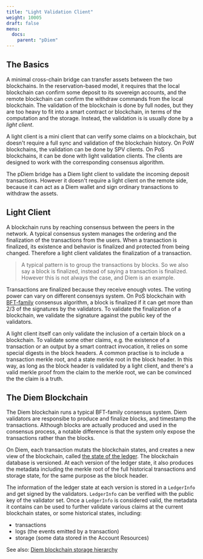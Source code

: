```yaml
---
title: "Light Validation Client"
weight: 10005
draft: false
menu:
  docs:
    parent: "pDiem"
---
```


## The Basics

A minimal cross-chain bridge can transfer assets between the two blockchains. In the reservation-based model, it requires that the local blockchain can confirm some deposit to its sovereign accounts, and the remote blockchain can confirm the withdraw commands from the local blockchain. The validation of the blockchain is done by full nodes, but they are too heavy to fit into a smart contract or blockchain, in terms of the computation and the storage. Instead, the validation is is usually done by a _light client_.

A light client is a mini client that can verify some claims on a blockchain, but doesn't require a full sync and validation of the blockchain history. On PoW blockchains, the validation can be done by SPV clients. On PoS blockchains, it can be done with light validation clients. The clients are designed to work with the corresponding consensus algorithm.

The pDiem bridge has a Diem light client to validate the incoming deposit transactions. However it doesn't require a light client on the remote side, because it can act as a Diem wallet and sign ordinary transactions to withdraw the assets.

## Light Client

A blockchain runs by reaching consensus between the peers in the network. A typical consensus system manages the ordering and the finalization of the transactions from the users. When a transaction is finalized, its existence and behavior is finalized and protected from being changed. Therefore a light client validates the finalization of a transaction.

> A typical pattern is to group the transactions by blocks. So we also say a block is finalized, instead of saying a transaction is finalized. However this is not always the case, and Diem is an example.

Transactions are finalized because they receive enough votes. The voting power can vary on different consensys system. On PoS blockchain with [BFT-family](https://en.wikipedia.org/wiki/Byzantine_fault) consensus algorithm, a block is finalized if it can get more than 2/3 of the signatures by the validators. To validate the finalization of a blockchain, we validate the signature against the public key of the validators.

A light client itself can only validate the inclusion of a certain block on a blockchain. To validate some other claims, e.g. the existence of a transaction or an output by a smart contract invocation, it relies on some special digests in the block headers. A common practise is to include a transaction merkle root, and a state merkle root in the block header. In this way, as long as the block header is validated by a light client, and there's a valid merkle proof from the claim to the merkle root, we can be convinced the the claim is a truth.

## The Diem Blockchain

The Diem blockchain runs a typical BFT-family consensus system. Diem validators are responsibe to produce and finalize blocks, and timestamp the transactions. Although blocks are actually produced and used in the consensus process, a notable difference is that the system only expose the transactions rather than the blocks.

On Diem, each transaction mutats the blockchain states, and creates a new view of the blockchain, called [the state of the ledger](https://developers.diem.com/docs/core/diem-protocol#transactions-and-states). The blockchain database is versioned. At each version of the ledger state, it also produces the metadata including the merkle root of the full historical transactions and storage state, for the same purpose as the block header.

The information of the ledger state at each version is stored in a `LedgerInfo` and get signed by the validators. `LedgerInfo` can be verified with the public key of the validator set. Once a `LedgerInfo` is considered valid, the metadata it contains can be used to further validate various claims at the current blockchain states, or some historical states, including:

- transactions
- logs (the events emitted by a transaction)
- storage (some data stored in the Account Resources)

See also: [Diem blockchain storage hierarchy](https://github.com/diem/diem/tree/master/storage)
